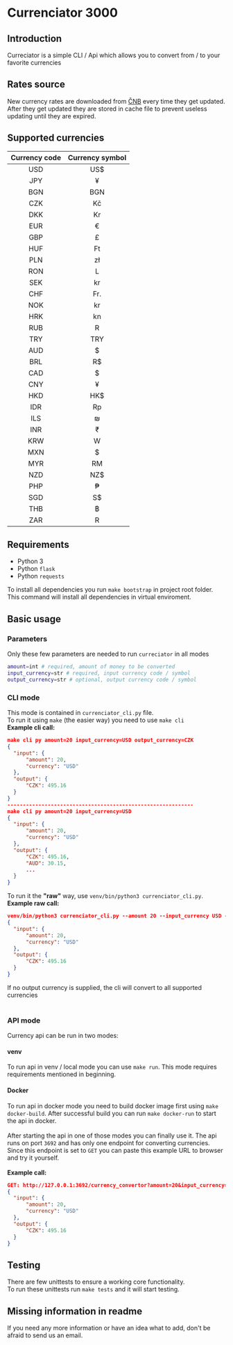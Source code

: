 # Currenciator 3000

## Introduction
Curreciator is a simple CLI / Api which allows you to convert from / to your favorite currencies

## Rates source
New currency rates are downloaded from [ČNB](https://www.cnb.cz/en/financial-markets/foreign-exchange-market/central-bank-exchange-rate-fixing/central-bank-exchange-rate-fixing/) every time
they get updated. After they get updated they are stored in cache file to prevent useless updating until they are expired.
## Supported currencies
| Currency code | Currency symbol |
| :------------:|:-------------:|
|USD | US$ |
| JPY| ¥ |
| BGN| BGN |
|CZK |  Kč|
| DKK| Kr |
| EUR| € |
| GBP| £ |
| HUF| Ft |
| PLN|  zł|
| RON| L |
| SEK| kr |
| CHF|  Fr.|
| NOK|kr|
| HRK| kn |
| RUB|  R|
| TRY|  TRY|
| AUD| $ |
| BRL|  R$|
| CAD| $ |
| CNY| ¥ |
| HKD| HK$ |
| IDR| Rp |
| ILS|  ₪|
| INR| ₹ |
| KRW| W |
| MXN|$ |
| MYR| RM |
| NZD|  NZ$|
| PHP| ₱ |
| SGD| S$ |
| THB| ฿|
|  ZAR| R|

## Requirements
- Python 3 
- Python `flask`
- Python `requests`

To install all dependencies you run `make bootstrap` in project root folder.
This command will install all dependencies in virtual enviroment. 

## Basic usage
### Parameters
Only these few parameters are needed to run `curreciator` in all modes
```bash
amount=int # required, amount of money to be converted
input_currency=str # required, input currency code / symbol
output_currency=str # optional, output currency code / symbol
```
### CLI mode
This mode is contained in `currenciator_cli.py` file.<br>
To run it using `make` (the easier way) you need to use `make cli` <br>
<strong>Example cli call:</strong> <br>
```JSON
make cli py amount=20 input_currency=USD output_currency=CZK
{
  "input": {
      "amount": 20,
      "currency": "USD"
  }, 
  "output": {
      "CZK": 495.16
  }
}
------------------------------------------------------------
make cli py amount=20 input_currency=USD
{
  "input": {
      "amount": 20,
      "currency": "USD"
  }, 
  "output": {
      "CZK": 495.16,
      "AUD": 30.15,
      ...
  }
}
```
To run it the <strong>"raw"</strong> way, use `venv/bin/python3 currenciator_cli.py`. <br>
<strong>Example raw call:</strong> <br>
```JSON
venv/bin/python3 currenciator_cli.py --amount 20 --input_currency USD --output_currency CZK
{
  "input": {
      "amount": 20,
      "currency": "USD"
  }, 
  "output": {
      "CZK": 495.16
  }
}
```
If no output currency is supplied, the cli will convert to all supported currencies <br><br>
### API mode
Currency api can be run in two modes:
#### venv
To run api in venv / local mode you can use `make run`.
This mode requires requirements mentioned in beginning.

#### Docker
To run api in docker mode you need to build docker image first using `make docker-build`.
After successful build you can run `make docker-run` to start the api in docker.
<br><br>
After starting the api in one of those modes you can finally use it. 
The api runs on port `3692` and has only one endpoint for converting currencies.
Since this endpoint is set to `GET` you can paste this example URL to browser and try it yourself.<br>
<br>
<strong>Example call:</strong>

```JSON
GET: http://127.0.0.1:3692/currency_convertor?amount=20&input_currency=USD&output_currency=CZK
{
  "input": {
      "amount": 20,
      "currency": "USD"
  }, 
  "output": {
      "CZK": 495.16
  }
}
```
## Testing
There are few unittests to ensure a working core functionality. <br>
To run these unittests run `make tests` and it will start testing.

## Missing information in readme
If you need any more information or have an idea what to add, don't be afraid to send us an email. 